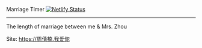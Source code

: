 Marriage Timer [![Netlify Status](https://api.netlify.com/api/v1/badges/ab8e831b-ee9c-46e2-a3b7-6d6b7646005d/deploy-status)](https://app.netlify.com/sites/stately-sfogliatella-cf4014/deploys)

---

The length of marriage between me & Mrs. Zhou

Site: https://周倩楠.我爱你
